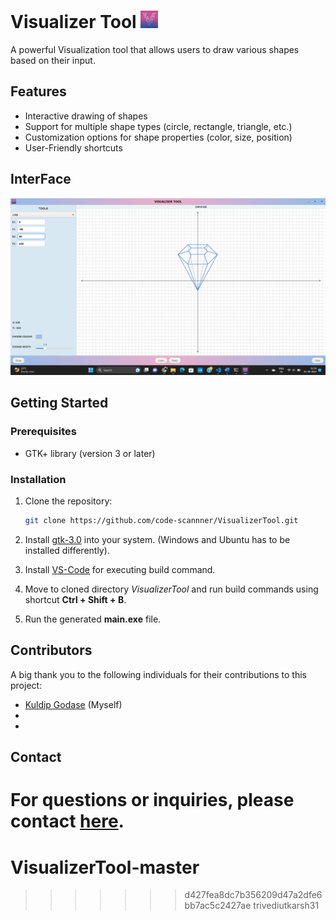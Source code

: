 # Visualizer Tool ![Logo](icons/logo.png)

A powerful Visualization tool that allows users to draw various shapes based on their input.

## Features

- Interactive drawing of shapes
- Support for multiple shape types (circle, rectangle, triangle, etc.)
- Customization options for shape properties (color, size, position)
- User-Friendly shortcuts

## InterFace
![Logo](screenshots/s1.png)


## Getting Started

### Prerequisites

- GTK+ library (version 3 or later)

### Installation

1. Clone the repository:

   ```bash
   git clone https://github.com/code-scannner/VisualizerTool.git
   ```
   
2. Install [gtk-3.0]("https://www.gtk.org/docs/installations/") into your system. (Windows and Ubuntu has to be installed differently).

3. Install [VS-Code](https://code.visualstudio.com/) for executing build command.

4. Move to cloned directory *VisualizerTool* and run build commands using shortcut **Ctrl + Shift + B**.

5. Run the generated **main.exe** file.
  
## Contributors

A big thank you to the following individuals for their contributions to this project:

- [Kuldip Godase](23f2001863@ds.study.iitm.ac.in) (Myself)
- []() 
- []()

## Contact

For questions or inquiries, please contact [<ins>here</ins>](23f2001863@ds.study.iitm.ac.in).
=======
# VisualizerTool-master
>>>>>>> d427fea8dc7b356209d47a2dfe6bb7ac5c2427ae
trivediutkarsh31
